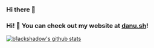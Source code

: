 ### Hi there 👋

<!--
**b1ackshadow/b1ackshadow** is a ✨ _special_ ✨ repository because its `README.md` (this file) appears on your GitHub profile.

Here are some ideas to get you started:

- 🔭 I’m currently working on ...
- 🌱 I’m currently learning ...
- 👯 I’m looking to collaborate on ...
- 🤔 I’m looking for help with ...
- 💬 Ask me about ...
- 📫 How to reach me: ...
- 😄 Pronouns: ...
- ⚡ Fun fact: ...
-->

### Hi! 👋 You can check out my website at [danu.sh](https://danu.sh)!

[![b1ackshadow's github stats](https://github-readme-stats.vercel.app/api?username=b1ackshadow&count_private=true&show_icons=true)](https://github.com/anuraghazra/github-readme-stats)

